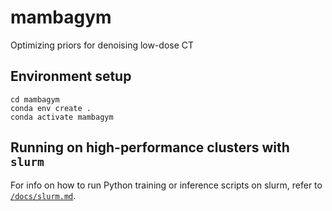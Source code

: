 # mambagym

Optimizing priors for denoising low-dose CT

## Environment setup

```
cd mambagym
conda env create .
conda activate mambagym
```

## Running on high-performance clusters with `slurm`

For info on how to run Python training or inference scripts on slurm, refer to [`/docs/slurm.md`](./docs/slurm.md).
